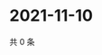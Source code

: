 # 2021-11-10

共 0 条

<!-- BEGIN WEIBO -->
<!-- 最后更新时间 Wed Nov 10 2021 12:18:16 GMT+0800 (China Standard Time) -->

<!-- END WEIBO -->
